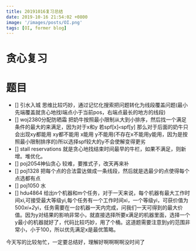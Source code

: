 ```yaml
---
title: 20191016复习总结
date: 2019-10-16 21:54:02 +0800
image: '/images/posts/OI.png'
tags: [OI, former blog]
---
```


# 贪心复习
# 题目
- [] 引水入城 思维比较巧妙，通过记忆化搜索把问题转化为线段覆盖问题(最小先端覆盖就贪心地找l端点小于当前pos，右端点最长的地方的线段)
- [] woj2380分配防晒霜 把奶牛按照最小限制从大到小排序，然后找一个满足条件的最大的来满足，因为对于x和y 若spf[x]`<`spf[y] 那么对于后面的奶牛只会出现xy都能用 xy都不能用 x能用 y不能用(不存在x不能用y能用，因为是按照最小限制排序的)所以选择spf较大的y不会使解变得更劣
- [] stall reservations 就是贪心地找结束时间最早的牛栏，如果不满足，则新增。堆优化。
- [] poj2054神仙贪心 较难，要推式子，改天再来补
- [] poj1328 把每个点的合法雷达做成一条线段，然后就是选最少的点使得每个点选都有点
- [] poj1050 水
- [] hdu4864 给出n个机器和m个任务，对于一天来说，每个机器有最大工作时间xi,可接受最大等级yi,每个任务有一个工作时间xi，一个等级yi，可获价值为500*xi+2*yi，任务需要在一台机器一天内完成，问我们一天可得到的最大价值。因为y对结果的影响非常小，就直接选择所要x满足的机器里面，选择一个y最小的机器就好了，代码比较巧妙，用了个桶。这道题需要注意到y的范围非常小，小于100，所以优先满足x是最优策略。

今天写的比较匆忙，一定要总结好，理解好啊啊啊啊没时间了
